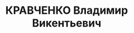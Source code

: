 ---
title: КРАВЧЕНКО Владимир Викентьевич
description: "1903 г.р., урож. пос.Балины, Дриенского района, БССР, белорус, гр. СССР,\
  \ соц. происх., из крестьян, жит. ст.Боковская, Боковского района АЧК, инспектор\
  \ Госстраха, Боковского района. \n  Арестован 10.07.1937 г. Боковским РО УНКВД по\
  \ АЧК по ст.58-7-10-11 УК РСФСР. \n  Осуждён 16.12.1937 г. ВК Верховного суда СССР\
  \ по ст. 58-7-8-11 УК РСФСР к расстрелу. Приговор приведён в исполнение 16.12.1937\
  \ г. в г.Ростове-на-Дону. 20.03.1958 г. ВК Верховного суда СССР дело в отношении\
  \ Кравченко В.В. производством прекращено, за отсутствием состава преступления."
---